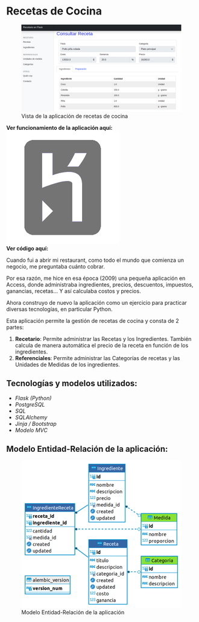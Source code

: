 # Recetas de Cocina

<figure>
    <img class="img-art" src="../../../assets/img/proyectos/recetas2.png" alt="Vista de la aplicación de recetas de cocina">
    <figcaption class="titulo-img">Vista de la aplicación de recetas de cocina</figcaption>
</figure>

<div class="link-icon"> 
    <strong>Ver funcionamiento de la aplicación aquí:</strong>
    <a href="https://recetario-flask.herokuapp.com/" target="_blank" title="Ir a proyecto en funcionamiento">
        <img class="icono" src="../../../assets/img/proyectos/heroku-icon.png" alt="Icono Heroku">
    </a>
</div>

<div class="link-icon">
    <strong>Ver código aquí:</strong>
    <a href="https://github.com/dchaconoca/Recetario-en-Flask" target="_blank" title="Ir a proyecto en GitHub"><i class="fab fa-github-square"></i></a>
</div>

Cuando fui a abrir mi restaurant, como todo el mundo que comienza un negocio, me preguntaba cuánto cobrar. 

Por esa razón, me hice en esa época (2009) una pequeña aplicación en Access, donde administraba ingredientes, precios, descuentos, impuestos, ganancias, recetas... Y así calculaba costos y precios.

Ahora construyo de nuevo la aplicación como un ejercicio para practicar diversas tecnologías, en particular Python.

Esta aplicación permite la gestión de recetas de cocina y consta de 2 partes:

1. **Recetario**: Permite administrar las Recetas y los Ingredientes. También calcula de manera automática el precio de la receta en función de los ingredientes.
2. **Referenciales**: Permite administrar las Categorías de recetas y las Unidades de Medidas de los ingredientes.

## Tecnologías y modelos utilizados:

- *Flask (Python)*
- *PostgreSQL*
- *SQL*
- *SQLAlchemy*
- *Jinja / Bootstrap*
- *Modelo MVC* 

## Modelo Entidad-Relación de la aplicación:


<figure>
    <img class="img-art" src="../../../assets/img/proyectos/er-recetas.png" alt="Modelo Entidad-Relación de la aplicación">
    <figcaption class="titulo-img">Modelo Entidad-Relación de la aplicación</figcaption>
</figure>